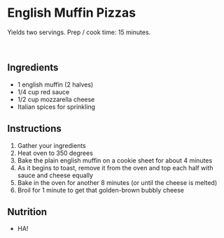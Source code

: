# English Muffin Pizzas
Yields two servings. Prep / cook time: 15 minutes.

<br>

## Ingredients
- 1 english muffin (2 halves)
- 1/4 cup red sauce
- 1/2 cup mozzarella cheese
- Italian spices for sprinkling


## Instructions
1. Gather your ingredients
2. Heat oven to 350 degrees
3. Bake the plain english muffin on a cookie sheet for about 4 minutes
4. As it begins to toast, remove it from the oven and top each half with sauce and cheese equally
5. Bake in the oven for another 8 minutes (or until the cheese is melted)
6. Broil for 1 minute to get that golden-brown bubbly cheese


## Nutrition
- HA!